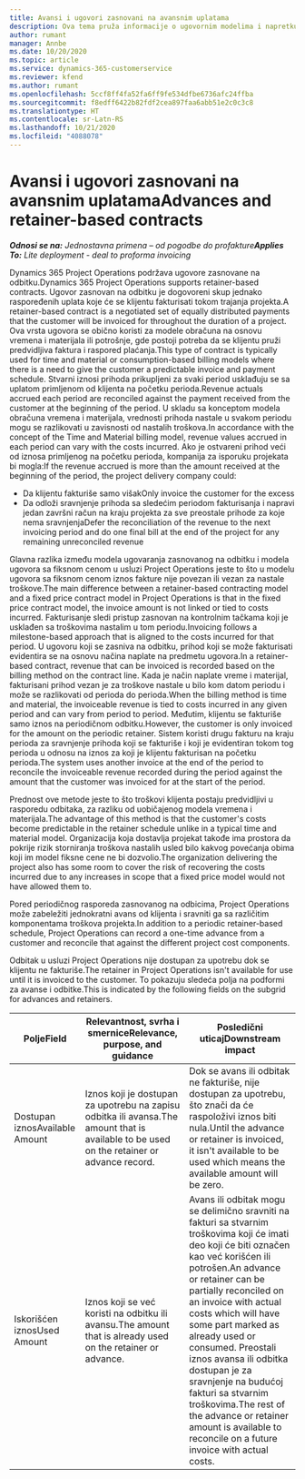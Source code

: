 ```yaml
---
title: Avansi i ugovori zasnovani na avansnim uplatama
description: Ova tema pruža informacije o ugovornim modelima i napretku zasnovanim na odbitku u usluzi Project Operations.
author: rumant
manager: Annbe
ms.date: 10/20/2020
ms.topic: article
ms.service: dynamics-365-customerservice
ms.reviewer: kfend
ms.author: rumant
ms.openlocfilehash: 5ccf8ff4fa52fa6ff9fe534dfbe6736afc24ffba
ms.sourcegitcommit: f8edff6422b82fdf2cea897faa6abb51e2c0c3c8
ms.translationtype: HT
ms.contentlocale: sr-Latn-RS
ms.lasthandoff: 10/21/2020
ms.locfileid: "4088078"
---
```

# <a name="advances-and-retainer-based-contracts"></a><span data-ttu-id="90f08-103">Avansi i ugovori zasnovani na avansnim uplatama</span><span class="sxs-lookup"><span data-stu-id="90f08-103">Advances and retainer-based contracts</span></span> 


<span data-ttu-id="90f08-104">_**Odnosi se na:** Jednostavna primena – od pogodbe do profakture_</span><span class="sxs-lookup"><span data-stu-id="90f08-104">_**Applies To:** Lite deployment - deal to proforma invoicing_</span></span>

<span data-ttu-id="90f08-105">Dynamics 365 Project Operations podržava ugovore zasnovane na odbitku.</span><span class="sxs-lookup"><span data-stu-id="90f08-105">Dynamics 365 Project Operations supports retainer-based contracts.</span></span> <span data-ttu-id="90f08-106">Ugovor zasnovan na odbitku je dogovoreni skup jednako raspoređenih uplata koje će se klijentu fakturisati tokom trajanja projekta.</span><span class="sxs-lookup"><span data-stu-id="90f08-106">A retainer-based contract is a negotiated set of equally distributed payments that the customer will be invoiced for throughout the duration of a project.</span></span> <span data-ttu-id="90f08-107">Ova vrsta ugovora se obično koristi za modele obračuna na osnovu vremena i materijala ili potrošnje, gde postoji potreba da se klijentu pruži predvidljiva faktura i raspored plaćanja.</span><span class="sxs-lookup"><span data-stu-id="90f08-107">This type of contract is typically used for time and material or consumption-based billing models where there is a need to give the customer a predictable invoice and payment schedule.</span></span> <span data-ttu-id="90f08-108">Stvarni iznosi prihoda prikupljeni za svaki period usklađuju se sa uplatom primljenom od klijenta na početku perioda.</span><span class="sxs-lookup"><span data-stu-id="90f08-108">Revenue actuals accrued each period are reconciled against the payment received from the customer at the beginning of the period.</span></span> <span data-ttu-id="90f08-109">U skladu sa konceptom modela obračuna vremena i materijala, vrednosti prihoda nastale u svakom periodu mogu se razlikovati u zavisnosti od nastalih troškova.</span><span class="sxs-lookup"><span data-stu-id="90f08-109">In accordance with the concept of the Time and Material billing model, revenue values accrued in each period can vary with the costs incurred.</span></span> <span data-ttu-id="90f08-110">Ako je ostvareni prihod veći od iznosa primljenog na početku perioda, kompanija za isporuku projekata bi mogla:</span><span class="sxs-lookup"><span data-stu-id="90f08-110">If the revenue accrued is more than the amount received at the beginning of the period, the project delivery company could:</span></span>

- <span data-ttu-id="90f08-111">Da klijentu fakturiše samo višak</span><span class="sxs-lookup"><span data-stu-id="90f08-111">Only invoice the customer for the excess</span></span> 
- <span data-ttu-id="90f08-112">Da odloži sravnjenje prihoda sa sledećim periodom fakturisanja i napravi jedan završni račun na kraju projekta za sve preostale prihode za koje nema sravnjenja</span><span class="sxs-lookup"><span data-stu-id="90f08-112">Defer the reconciliation of the revenue to the next invoicing period and do one final bill at the end of the project for any remaining unreconciled revenue</span></span>

<span data-ttu-id="90f08-113">Glavna razlika između modela ugovaranja zasnovanog na odbitku i modela ugovora sa fiksnom cenom u usluzi Project Operations jeste to što u modelu ugovora sa fiksnom cenom iznos fakture nije povezan ili vezan za nastale troškove.</span><span class="sxs-lookup"><span data-stu-id="90f08-113">The main difference between a retainer-based contracting model and a fixed price contract model in Project Operations is that in the fixed price contract model, the invoice amount is not linked or tied to costs incurred.</span></span> <span data-ttu-id="90f08-114">Fakturisanje sledi pristup zasnovan na kontrolnim tačkama koji je usklađen sa troškovima nastalim u tom periodu.</span><span class="sxs-lookup"><span data-stu-id="90f08-114">Invoicing follows a milestone-based approach that is aligned to the costs incurred for that period.</span></span> <span data-ttu-id="90f08-115">U ugovoru koji se zasniva na odbitku, prihod koji se može fakturisati evidentira se na osnovu načina naplate na predmetu ugovora.</span><span class="sxs-lookup"><span data-stu-id="90f08-115">In a retainer-based contract, revenue that can be invoiced is recorded based on the billing method on the contract line.</span></span> <span data-ttu-id="90f08-116">Kada je način naplate vreme i materijal, fakturisani prihod vezan je za troškove nastale u bilo kom datom periodu i može se razlikovati od perioda do perioda.</span><span class="sxs-lookup"><span data-stu-id="90f08-116">When the billing method is time and material, the invoiceable revenue is tied to costs incurred in any given period and can vary from period to period.</span></span> <span data-ttu-id="90f08-117">Međutim, klijentu se fakturiše samo iznos na periodičnom odbitku.</span><span class="sxs-lookup"><span data-stu-id="90f08-117">However, the customer is only invoiced for the amount on the periodic retainer.</span></span> <span data-ttu-id="90f08-118">Sistem koristi drugu fakturu na kraju perioda za sravnjenje prihoda koji se fakturiše i koji je evidentiran tokom tog perioda u odnosu na iznos za koji je klijentu fakturisan na početku perioda.</span><span class="sxs-lookup"><span data-stu-id="90f08-118">The system uses another invoice at the end of the period to reconcile the invoiceable revenue recorded during the period against the amount that the customer was invoiced for at the start of the period.</span></span>

<span data-ttu-id="90f08-119">Prednost ove metode jeste to što troškovi klijenta postaju predvidljivi u rasporedu odbitaka, za razliku od uobičajenog modela vremena i materijala.</span><span class="sxs-lookup"><span data-stu-id="90f08-119">The advantage of this method is that the customer's costs become predictable in the retainer schedule unlike in a typical time and material model.</span></span> <span data-ttu-id="90f08-120">Organizacija koja dostavlja projekat takođe ima prostora da pokrije rizik storniranja troškova nastalih usled bilo kakvog povećanja obima koji im model fiksne cene ne bi dozvolio.</span><span class="sxs-lookup"><span data-stu-id="90f08-120">The organization delivering the project also has some room to cover the risk of recovering the costs incurred due to any increases in scope that a fixed price model would not have allowed them to.</span></span>

<span data-ttu-id="90f08-121">Pored periodičnog rasporeda zasnovanog na odbicima, Project Operations može zabeležiti jednokratni avans od klijenta i sravniti ga sa različitim komponentama troškova projekta.</span><span class="sxs-lookup"><span data-stu-id="90f08-121">In addition to a periodic retainer-based schedule, Project Operations can record a one-time advance from a customer and reconcile that against the different project cost components.</span></span>

<span data-ttu-id="90f08-122">Odbitak u usluzi Project Operations nije dostupan za upotrebu dok se klijentu ne fakturiše.</span><span class="sxs-lookup"><span data-stu-id="90f08-122">The retainer in Project Operations isn't available for use until it is invoiced to the customer.</span></span> <span data-ttu-id="90f08-123">To pokazuju sledeća polja na podformi za avanse i odbitke.</span><span class="sxs-lookup"><span data-stu-id="90f08-123">This is indicated by the following fields on the subgrid for advances and retainers.</span></span>

| <span data-ttu-id="90f08-124">Polje</span><span class="sxs-lookup"><span data-stu-id="90f08-124">Field</span></span> | <span data-ttu-id="90f08-125">Relevantnost, svrha i smernice</span><span class="sxs-lookup"><span data-stu-id="90f08-125">Relevance, purpose, and guidance</span></span> | <span data-ttu-id="90f08-126">Posledični uticaj</span><span class="sxs-lookup"><span data-stu-id="90f08-126">Downstream impact</span></span> |
| --- | --- | --- |
| <span data-ttu-id="90f08-127">Dostupan iznos</span><span class="sxs-lookup"><span data-stu-id="90f08-127">Available Amount</span></span> | <span data-ttu-id="90f08-128">Iznos koji je dostupan za upotrebu na zapisu odbitka ili avansa.</span><span class="sxs-lookup"><span data-stu-id="90f08-128">The amount that is available to be used on the retainer or advance record.</span></span> | <span data-ttu-id="90f08-129">Dok se avans ili odbitak ne fakturiše, nije dostupan za upotrebu, što znači da će raspoloživi iznos biti nula.</span><span class="sxs-lookup"><span data-stu-id="90f08-129">Until the advance or retainer is invoiced, it isn't available to be used which means the available amount will be zero.</span></span> |
| <span data-ttu-id="90f08-130">Iskorišćen iznos</span><span class="sxs-lookup"><span data-stu-id="90f08-130">Used Amount</span></span> | <span data-ttu-id="90f08-131">Iznos koji se već koristi na odbitku ili avansu.</span><span class="sxs-lookup"><span data-stu-id="90f08-131">The amount that is already used on the retainer or advance.</span></span> | <span data-ttu-id="90f08-132">Avans ili odbitak mogu se delimično sravniti na fakturi sa stvarnim troškovima koji će imati deo koji će biti označen kao već korišćen ili potrošen.</span><span class="sxs-lookup"><span data-stu-id="90f08-132">An advance or retainer can be partially reconciled on an invoice with actual costs which will have some part marked as already used or consumed.</span></span> <span data-ttu-id="90f08-133">Preostali iznos avansa ili odbitka dostupan je za sravnjenje na budućoj fakturi sa stvarnim troškovima.</span><span class="sxs-lookup"><span data-stu-id="90f08-133">The rest of the advance or retainer amount is available to reconcile on a future invoice with actual costs.</span></span> |
